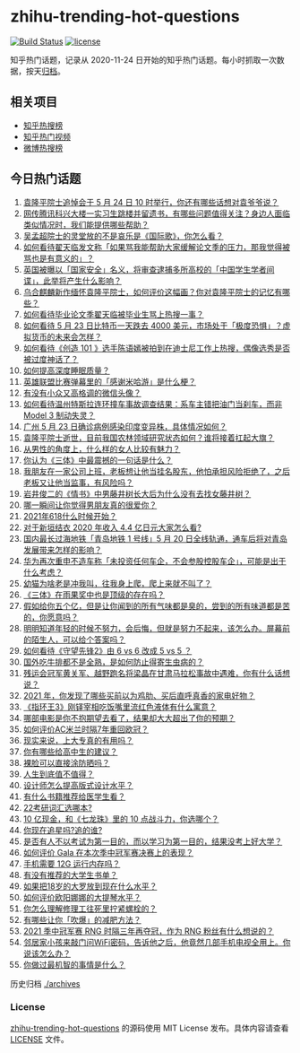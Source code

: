 # zhihu-trending-hot-questions

[![Build Status](https://github.com/justjavac/zhihu-trending-hot-questions/workflows/ci/badge.svg?branch=master)](https://github.com/justjavac/zhihu-trending-hot-questions/actions)
[![license](https://img.shields.io/github/license/justjavac/zhihu-trending-hot-questions)](https://github.com/justjavac/zhihu-trending-hot-questions/blob/master/LICENSE)

知乎热门话题，记录从 2020-11-24 日开始的知乎热门话题。每小时抓取一次数据，按天[归档](./archives)。

## 相关项目

- [知乎热搜榜](https://github.com/justjavac/zhihu-trending-top-search)
- [知乎热门视频](https://github.com/justjavac/zhihu-trending-hot-video)
- [微博热搜榜](https://github.com/justjavac/weibo-trending-hot-search)

## 今日热门话题

<!-- BEGIN -->
<!-- 最后更新时间 Tue May 25 2021 04:04:39 GMT+0800 (China Standard Time) -->

1. [袁隆平院士追悼会于 5 月 24 日 10
   时举行，你还有哪些话想对袁爷爷说？](https://www.zhihu.com/question/461057842)
2. [网传腾讯科兴大楼一实习生跳楼并留遗书，有哪些问题值得关注？身边人面临类似情况时，我们能提供哪些帮助？](https://www.zhihu.com/question/460897836)
3. [吴孟超院士的灵堂放的不是哀乐是《国际歌》，你怎么看？](https://www.zhihu.com/question/461144113)
4. [如何看待翟天临发文称「如果骂我能帮助大家缓解论文季的压力，那我觉得被骂也是有意义的」？](https://www.zhihu.com/question/461072666)
5. [英国被曝以「国家安全」名义，将审查逮捕多所高校的「中国学生学者间谍」，此举将产生什么影响？](https://www.zhihu.com/question/461115877)
6. [乌合麒麟新作缅怀袁隆平院士，如何评价这幅画？你对袁隆平院士的记忆有哪些？](https://www.zhihu.com/question/460974262)
7. [如何看待毕业论文季翟天临被毕业生骂上热搜一事？](https://www.zhihu.com/question/326331691)
8. [如何看待 5 月 23 日比特币一天跌去 4000
   美元，市场处于「极度恐惧」？虚拟货币的未来会怎样？](https://www.zhihu.com/question/461095932)
9. [如何看待《创造 101
   》选手陈语嫣被拍到在迪士尼工作上热搜，偶像选秀是否被过度神话了？](https://www.zhihu.com/question/461102674)
10. [如何提高深度睡眠质量？](https://www.zhihu.com/question/21367788)
11. [英雄联盟比赛弹幕里的「感谢米哈游」是什么梗？](https://www.zhihu.com/question/459465233)
12. [有没有小众又高格调的微信头像？](https://www.zhihu.com/question/412524633)
13. [如何看待温州特斯拉连环撞车事故调查结果：系车主错把油门当刹车，而非 Model 3
    制动失灵？](https://www.zhihu.com/question/460994177)
14. [广州 5 月 23 日确诊病例感染印度变异株，具体情况如何？](https://www.zhihu.com/question/461097419)
15. [袁隆平院士逝世，目前我国农林领域研究状态如何？谁将接着扛起大旗？](https://www.zhihu.com/question/460815298)
16. [从男性的角度上，什么样的女人比较有魅力？](https://www.zhihu.com/question/26121881)
17. [你认为《三体》中最震撼的一句话是什么？](https://www.zhihu.com/question/385420567)
18. [我朋友在一家公司上班，老板想让他当挂名股东，他怕承担风险拒绝了，之后老板又让他当监事，有风险吗？](https://www.zhihu.com/question/362109964)
19. [岩井俊二的《情书》中男藤井树长大后为什么没有去找女藤井树？](https://www.zhihu.com/question/299839767)
20. [哪一瞬间让你觉得男朋友真的很爱你？](https://www.zhihu.com/question/356450688)
21. [2021年618什么时候开始？](https://www.zhihu.com/question/459767961)
22. [对于新垣结衣 2020 年收入 4.4 亿日元大家怎么看?](https://www.zhihu.com/question/460388125)
23. [国内最长过海地铁「青岛地铁 1 号线」5 月 20
    日全线轨通，通车后将对青岛发展带来怎样的影响？](https://www.zhihu.com/question/460610229)
24. [华为再次重申不造车称「未投资任何车企，不会参股控股车企」，可能是出于什么考虑？](https://www.zhihu.com/question/461125573)
25. [幼猫为啥老是冲我叫，往我身上爬，爬上来就不叫了？](https://www.zhihu.com/question/460081963)
26. [《三体》在雨果奖中也是顶级的存在吗？](https://www.zhihu.com/question/375868993)
27. [假如给你五个亿，但是让你闻到的所有气味都是臭的，尝到的所有味道都是苦的，你愿意吗？](https://www.zhihu.com/question/455732442)
28. [明明知道年轻的时候不努力，会后悔，但就是努力不起来，该怎么办。屏幕前的陌生人，可以给个答案吗？](https://www.zhihu.com/question/460760077)
29. [如何看待《守望先锋2》由 6 vs 6 改成 5 vs 5 ？](https://www.zhihu.com/question/460587592)
30. [国外吃牛排都不是全熟，是如何防止得寄生虫病的？](https://www.zhihu.com/question/31209119)
31. [残运会冠军黄关军、越野跑名将梁晶在甘肃马拉松事故中遇难，你有什么话想说？](https://www.zhihu.com/question/460968811)
32. [2021 年，你发现了哪些买前以为鸡肋、买后直呼真香的家电好物？](https://www.zhihu.com/question/439261537)
33. [《指环王3》刚铎宰相吃饭嘴里流红色液体有什么寓意？](https://www.zhihu.com/question/353633870)
34. [哪部电影是你不抱期望去看了，结果却大大超出了你的预期？](https://www.zhihu.com/question/459734628)
35. [如何评价AC米兰时隔7年重回欧冠？](https://www.zhihu.com/question/461084243)
36. [现实来说，上大专真的有用吗？](https://www.zhihu.com/question/457474857)
37. [你有哪些给高中生的建议？](https://www.zhihu.com/question/34684896)
38. [裸脸可以直接涂防晒吗？](https://www.zhihu.com/question/310586987)
39. [人生到底值不值得？](https://www.zhihu.com/question/307311764)
40. [设计师怎么提高版式设计水平？](https://www.zhihu.com/question/32096068)
41. [有什么书籍推荐给医学生看？](https://www.zhihu.com/question/24346913)
42. [22考研词汇选哪本?](https://www.zhihu.com/question/440153505)
43. [10 亿现金，和《七龙珠》里的 10 点战斗力，你选哪个？](https://www.zhihu.com/question/460173231)
44. [你现在追星吗?追的谁?](https://www.zhihu.com/question/453024585)
45. [是否有人不以考试为第一目的，而以学习为第一目的，结果没考上好大学？](https://www.zhihu.com/question/460572682)
46. [如何评价 Gala 在本次季中冠军赛决赛上的表现？](https://www.zhihu.com/question/461058033)
47. [手机需要 12G 运行内存吗？](https://www.zhihu.com/question/375186677)
48. [有没有推荐的大学生书单？](https://www.zhihu.com/question/379721912)
49. [如果把18岁的大罗放到现在什么水平？](https://www.zhihu.com/question/460741575)
50. [如何评价欧阳娜娜的大提琴水平？](https://www.zhihu.com/question/24905791)
51. [你怎么理解修理工往死里拧紧螺栓的？](https://www.zhihu.com/question/330337597)
52. [有哪些让你「吹爆」的减肥方法？](https://www.zhihu.com/question/345589253)
53. [2021 季中冠军赛 RNG 时隔三年再夺冠，作为 RNG
    粉丝有什么想说的？](https://www.zhihu.com/question/461077796)
54. [邻居家小孩来敲门问WiFi密码，告诉他之后，他竟然几部手机电视全用上。你说该怎么办？](https://www.zhihu.com/question/331281360)
55. [你做过最机智的事情是什么？](https://www.zhihu.com/question/21850038)

<!-- END -->

历史归档 [./archives](./archives)

### License

[zhihu-trending-hot-questions](https://github.com/justjavac/zhihu-trending-hot-questions)
的源码使用 MIT License 发布。具体内容请查看 [LICENSE](./LICENSE) 文件。
